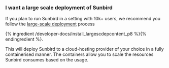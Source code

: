 ###  **I want a large scale deployment of Sunbird**
If you plan to run Sunbird in a setting with 10k+ users, we recommend you follow the [large-scale deployment](/install/large-scale-cloud) process 

{% ingredient /developer-docs/install_largescdepcontent_p8 %}{% endingredient %}. 

This will deploy Sunbird to a cloud-hosting provider of your choice in a fully containerised manner. The containers allow you to scale the resources Sunbird consumes based on the usage.
